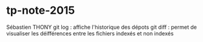 # tp-note-2015
Sébastien THONY
git log : affiche l'historique des dépots
git diff : permet de visualiser les déifférences entre les fichiers indexés et non indexés
